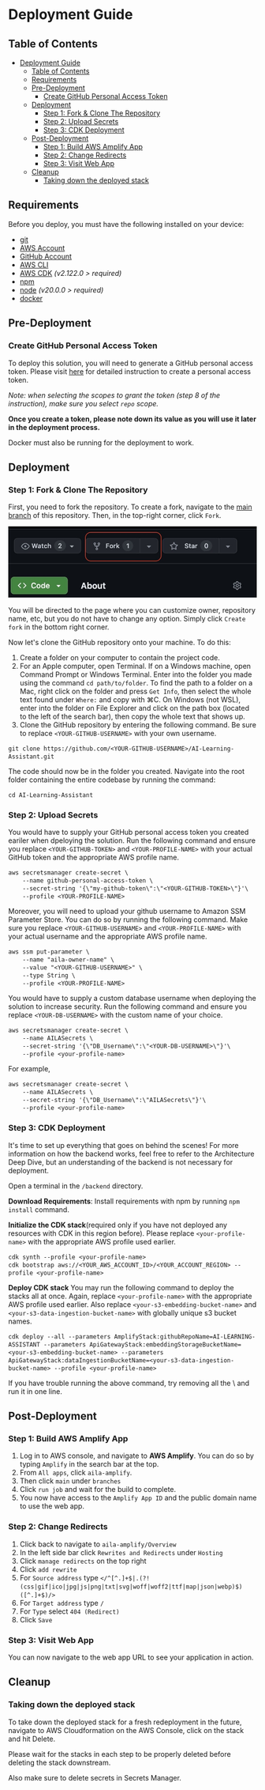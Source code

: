 # Deployment Guide

## Table of Contents
- [Deployment Guide](#deployment-guide)
  - [Table of Contents](#table-of-contents)
  - [Requirements](#requirements)
  - [Pre-Deployment](#pre-deployment)
    - [Create GitHub Personal Access Token](#create-github-personal-access-token)
  - [Deployment](#deployment)
    - [Step 1: Fork \& Clone The Repository](#step-1-fork--clone-the-repository)
    - [Step 2: Upload Secrets](#step-2-upload-secrets)
    - [Step 3: CDK Deployment](#step-3-cdk-deployment)
  - [Post-Deployment](#post-deployment)
    - [Step 1: Build AWS Amplify App](#step-1-build-aws-amplify-app)
    - [Step 2: Change Redirects](#step-2-change-redirects)
    - [Step 3: Visit Web App](#step-3-visit-web-app)
  - [Cleanup](#cleanup)
    - [Taking down the deployed stack](#taking-down-the-deployed-stack)

## Requirements
Before you deploy, you must have the following installed on your device:
- [git](https://git-scm.com/downloads)
- [AWS Account](https://aws.amazon.com/account/)
- [GitHub Account](https://github.com/)
- [AWS CLI](https://aws.amazon.com/cli/)
- [AWS CDK](https://docs.aws.amazon.com/cdk/v2/guide/cli.html) *(v2.122.0 > required)*
- [npm](https://docs.npmjs.com/downloading-and-installing-node-js-and-npm)
- [node](https://nodejs.org/en/learn/getting-started/how-to-install-nodejs) *(v20.0.0 > required)*
- [docker](https://www.docker.com/products/docker-desktop/)

## Pre-Deployment
### Create GitHub Personal Access Token
To deploy this solution, you will need to generate a GitHub personal access token. Please visit [here](https://docs.github.com/en/authentication/keeping-your-account-and-data-secure/managing-your-personal-access-tokens#creating-a-personal-access-token-classic) for detailed instruction to create a personal access token.

*Note: when selecting the scopes to grant the token (step 8 of the instruction), make sure you select `repo` scope.*

**Once you create a token, please note down its value as you will use it later in the deployment process.**

Docker must also be running for the deployment to work.
## Deployment
### Step 1: Fork & Clone The Repository
First, you need to fork the repository. To create a fork, navigate to the [main branch](https://github.com/UBC-CIC/AI-Learning-Assistant) of this repository. Then, in the top-right corner, click `Fork`.

![](./images/fork.jpeg)

You will be directed to the page where you can customize owner, repository name, etc, but you do not have to change any option. Simply click `Create fork` in the bottom right corner.

Now let's clone the GitHub repository onto your machine. To do this:
1. Create a folder on your computer to contain the project code.
2. For an Apple computer, open Terminal. If on a Windows machine, open Command Prompt or Windows Terminal. Enter into the folder you made using the command `cd path/to/folder`. To find the path to a folder on a Mac, right click on the folder and press `Get Info`, then select the whole text found under `Where:` and copy with ⌘C. On Windows (not WSL), enter into the folder on File Explorer and click on the path box (located to the left of the search bar), then copy the whole text that shows up.
3. Clone the GitHub repository by entering the following command. Be sure to replace `<YOUR-GITHUB-USERNAME>` with your own username.
```
git clone https://github.com/<YOUR-GITHUB-USERNAME>/AI-Learning-Assistant.git
```
The code should now be in the folder you created. Navigate into the root folder containing the entire codebase by running the command:
```
cd AI-Learning-Assistant
```

### Step 2: Upload Secrets
You would have to supply your GitHub personal access token you created eariler when dpeloying the solution. Run the following command and ensure you replace `<YOUR-GITHUB-TOKEN>` and `<YOUR-PROFILE-NAME>` with your actual GitHub token and the appropriate AWS profile name.
```
aws secretsmanager create-secret \
    --name github-personal-access-token \
    --secret-string '{\"my-github-token\":\"<YOUR-GITHUB-TOKEN>\"}'\
    --profile <YOUR-PROFILE-NAME>
```

Moreover, you will need to upload your github username to Amazon SSM Parameter Store. You can do so by running the following command. Make sure you replace `<YOUR-GITHUB-USERNAME>` and `<YOUR-PROFILE-NAME>` with your actual username and the appropriate AWS profile name.

```
aws ssm put-parameter \
    --name "aila-owner-name" \
    --value "<YOUR-GITHUB-USERNAME>" \
    --type String \
    --profile <YOUR-PROFILE-NAME>
```

You would have to supply a custom database username when deploying the solution to increase security. Run the following command and ensure you replace `<YOUR-DB-USERNAME>` with the custom name of your choice.

```
aws secretsmanager create-secret \
    --name AILASecrets \
    --secret-string '{\"DB_Username\":\"<YOUR-DB-USERNAME>\"}'\
    --profile <your-profile-name>
```

For example,

```
aws secretsmanager create-secret \
    --name AILASecrets \
    --secret-string '{\"DB_Username\":\"AILASecrets\"}'\
    --profile <your-profile-name>
```
### Step 3: CDK Deployment
It's time to set up everything that goes on behind the scenes! For more information on how the backend works, feel free to refer to the Architecture Deep Dive, but an understanding of the backend is not necessary for deployment.

Open a terminal in the `/backend` directory.

**Download Requirements**: Install requirements with npm by running `npm install` command.


**Initialize the CDK stack**(required only if you have not deployed any resources with CDK in this region before). Please replace `<your-profile-name>` with the appropriate AWS profile used earlier.
```
cdk synth --profile <your-profile-name>
cdk bootstrap aws://<YOUR_AWS_ACCOUNT_ID>/<YOUR_ACCOUNT_REGION> --profile <your-profile-name>
```

**Deploy CDK stack**
You may run the following command to deploy the stacks all at once. Again, replace `<your-profile-name>` with the appropriate AWS profile used earlier. Also replace `<your-s3-embedding-bucket-name>` and `<your-s3-data-ingestion-bucket-name>` with globally unique s3 bucket names.
```
cdk deploy --all --parameters AmplifyStack:githubRepoName=AI-LEARNING-ASSISTANT --parameters ApiGatewayStack:embeddingStorageBucketName=<your-s3-embedding-bucket-name> --parameters ApiGatewayStack:dataIngestionBucketName=<your-s3-data-ingestion-bucket-name> --profile <your-profile-name>
```
If you have trouble running the above command, try removing all the \ and run it in one line.

## Post-Deployment
### Step 1: Build AWS Amplify App

1. Log in to AWS console, and navigate to **AWS Amplify**. You can do so by typing `Amplify` in the search bar at the top.
2. From `All apps`, click `aila-amplify`.
3. Then click `main` under `branches`
4. Click `run job` and wait for the build to complete.
5. You now have access to the `Amplify App ID` and the public domain name to use the web app.

### Step 2: Change Redirects

1. Click back to navigate to `aila-amplify/Overview`
2. In the left side bar click   `Rewrites and Redirects` under `Hosting`
3. Click `manage redirects` on the top right
4. Click `add rewrite`
5. For `Source address` type `</^[^.]+$|.(?!(css|gif|ico|jpg|js|png|txt|svg|woff|woff2|ttf|map|json|webp)$)([^.]+$)/>`
6. For `Target address` type `/`
7. For `Type` select `404 (Redirect)`
8. Click `Save`

### Step 3: Visit Web App
You can now navigate to the web app URL to see your application in action.

## Cleanup
### Taking down the deployed stack
To take down the deployed stack for a fresh redeployment in the future, navigate to AWS Cloudformation on the AWS Console, click on the stack and hit Delete.

Please wait for the stacks in each step to be properly deleted before deleting the stack downstream.

Also make sure to delete secrets in Secrets Manager.

